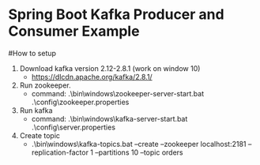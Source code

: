 # Spring Boot Kafka Producer and Consumer Example

#How to setup

1. Download kafka version 2.12-2.8.1 (work on window 10)
   - https://dlcdn.apache.org/kafka/2.8.1/
2. Run zookeeper.
    - command: .\bin\windows\zookeeper-server-start.bat .\config\zookeeper.properties
3. Run kafka
    - command: .\bin\windows\kafka-server-start.bat .\config\server.properties
4. Create topic
   - .\bin\windows\kafka-topics.bat –create –zookeeper localhost:2181 –replication-factor 1 –partitions 10 –topic orders